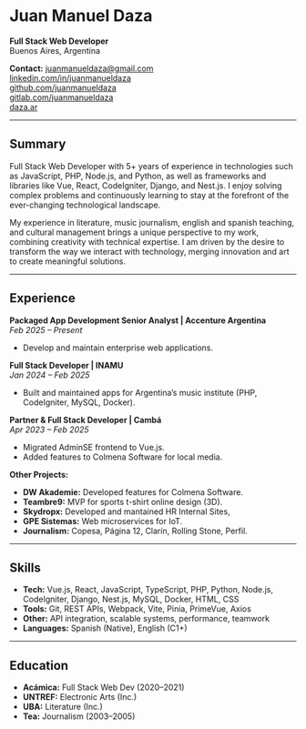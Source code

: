 # Juan Manuel Daza
**Full Stack Web Developer**  
Buenos Aires, Argentina

**Contact:** juanmanueldaza@gmail.com  
[linkedin.com/in/juanmanueldaza](https://www.linkedin.com/in/juanmanueldaza)  
[github.com/juanmanueldaza](https://github.com/juanmanueldaza)  
[gitlab.com/juanmanueldaza](https://gitlab.com/juanmanueldaza)  
[daza.ar](https://daza.ar/)

---

## Summary
Full Stack Web Developer with 5+ years of experience in technologies such as JavaScript, PHP, Node.js, and Python, as well as frameworks and libraries like Vue, React, CodeIgniter, Django, and Nest.js. I enjoy solving complex problems and continuously learning to stay at the forefront of the ever-changing technological landscape.

My experience in literature, music journalism, english and spanish teaching, and cultural management brings a unique perspective to my work, combining creativity with technical expertise. I am driven by the desire to transform the way we interact with technology, merging innovation and art to create meaningful solutions.

---

## Experience

**Packaged App Development Senior Analyst | Accenture Argentina**  
*Feb 2025 – Present*  
- Develop and maintain enterprise web applications.

**Full Stack Developer | INAMU**  
*Jan 2024 – Feb 2025*  
- Built and maintained apps for Argentina’s music institute (PHP, CodeIgniter, MySQL, Docker).

**Partner & Full Stack Developer | Cambá**  
*Apr 2023 – Feb 2025*  
- Migrated AdminSE frontend to Vue.js.  
- Added features to Colmena Software for local media.

**Other Projects:**  
- **DW Akademie:** Developed features for Colmena Software.  
- **Teambre9:** MVP for sports t-shirt online design (3D).  
- **Skydropx:** Developed and mantained HR Internal Sites,  
- **GPE Sistemas:** Web microservices for IoT.  
- **Journalism:** Copesa, Página 12, Clarín, Rolling Stone, Perfil.

---

## Skills
- **Tech:** Vue.js, React, JavaScript, TypeScript, PHP, Python, Node.js, CodeIgniter, Django, Nest.js, MySQL, Docker, HTML, CSS
- **Tools:** Git, REST APIs, Webpack, Vite, Pinia, PrimeVue, Axios
- **Other:** API integration, scalable systems, performance, teamwork
- **Languages:** Spanish (Native), English (C1+)

---

## Education
- **Acámica:** Full Stack Web Dev (2020–2021)  
- **UNTREF:** Electronic Arts (Inc.)  
- **UBA:** Literature (Inc.)  
- **Tea:** Journalism (2003–2005)
